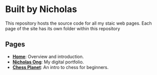 # Built by Nicholas
This repository hosts the source code for all my staic web pages. Each page of the site has its own folder within this repository

## Pages

- **[Home](https://github.com/n1cholasong/n1cholasong.github.io)**: Overview and introduction.
- **[Nicholas Ong](https://n1cholasong.github.io/portfolio/)**: My digital portfolio.
- **[Chess Planet](https://n1cholasong.github.io/ChessPlanet/)**: An intro to chess for beginners.

